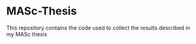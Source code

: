 # MASc-Thesis
This repository contains the code used to collect the results described in my MASc thesis
